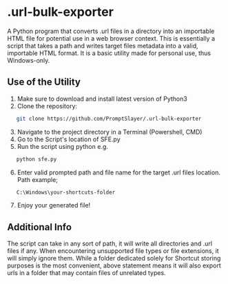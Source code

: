 # .url-bulk-exporter

A Python program that converts .url files in a directory into an importable HTML file for potential use in a web browser context.
This is essentially a script that takes a path and writes target files metadata into a valid, importable HTML format.
It is a basic utility made for personal use, thus Windows-only.

## Use of the Utility

1. Make sure to download and install latest version of Python3
2. Clone the repository:
```bash
   git clone https://github.com/PromptSlayer/.url-bulk-exporter
```
3. Navigate to the project directory in a Terminal (Powershell, CMD)
4. Go to the Script's location of SFE.py
5. Run the script using python e.g. 
```bash
   python sfe.py
```
6. Enter valid prompted path and file name for the target .url files location.
Path example;
```bash
   C:\Windows\your-shortcuts-folder
```
7. Enjoy your generated file!


## Additional Info

The script can take in any sort of path, it will write all directories and .url files if any. When encountering unsupported file types or file extensions, it will simply ignore them. 
While a folder dedicated solely for Shortcut storing purposes is the most convenient, above statement means it will also export urls in a folder that may contain files of unrelated types.
